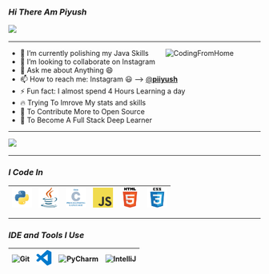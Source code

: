 ### *Hi There Am Piyush*
![](https://visitor-badge.glitch.me/badge?page_id=piyushgulwani) <br>
- - -
<img align="right" width = 190px alt = "CodingFromHome" src="https://camo.githubusercontent.com/410dd0b1b800cd1e13965237beee2a32474be978/68747470733a2f2f6d656469612e67697068792e636f6d2f6d656469612f4d3967624264396e6244724f5475314d71782f67697068792e676966"/>

- 🔭 I’m currently polishing my Java Skills
- 👯 I’m looking to collaborate on Instagram
- 💬 Ask me about Anything :smile:
- 📫 How to reach me:  Instagram :smiley: --> [@____piiyush____](https://www.instagram.com/____piiyush____/)
- ⚡ Fun fact: I almost spend 4 Hours Learning a day
- :fire: Trying To Imrove My stats and skills 
- :dart: To Contribute More to Open Source
- :dart: To Become A Full Stack Deep Learner
- - -

<img src ="https://github-readme-stats.vercel.app/api?username=piyushgulwani&&show_icons=true&title_color=#FFD700&icon_color=bb23acf&text_color=daf7dc&bg_color=123515" >

- - -
### *I Code In*

|<img width = 40px src = "https://raw.githubusercontent.com/github/explore/80688e429a7d4ef2fca1e82350fe8e3517d3494d/topics/python/python.png"/>|<img width = 40px src = "https://raw.githubusercontent.com/github/explore/80688e429a7d4ef2fca1e82350fe8e3517d3494d/topics/java/java.png"/>|<img width = 40px src = "https://raw.githubusercontent.com/github/explore/80688e429a7d4ef2fca1e82350fe8e3517d3494d/topics/c/c.png"/>|<img width = 40px src = "https://raw.githubusercontent.com/github/explore/80688e429a7d4ef2fca1e82350fe8e3517d3494d/topics/javascript/javascript.png"/>|<img width = 40px src = "https://raw.githubusercontent.com/github/explore/80688e429a7d4ef2fca1e82350fe8e3517d3494d/topics/html/html.png">|<img width = 40px src = "https://raw.githubusercontent.com/github/explore/80688e429a7d4ef2fca1e82350fe8e3517d3494d/topics/css/css.png">|
|-|-|-|-|-|-|

---

### *IDE and Tools I Use*


 <img alt="Git" width="30px" src="https://raw.githubusercontent.com/simple-icons/simple-icons/develop/icons/git.svg"/>|<img alt="VS Code" width="30px" src="https://raw.githubusercontent.com/simple-icons/simple-icons/develop/icons/visualstudiocode.svg"/>|<img alt="PyCharm" width="30px" src="https://raw.githubusercontent.com/simple-icons/simple-icons/develop/icons/pycharm.svg"/>|<img alt="IntelliJ" width="30px" src="https://raw.githubusercontent.com/simple-icons/simple-icons/develop/icons/intellijidea.svg"/>|
 |--|--|--|--|
